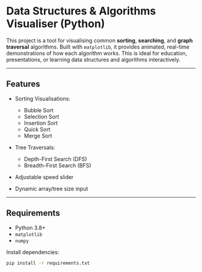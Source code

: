 # Data Structures & Algorithms Visualiser (Python)

This project is a tool for visualising common **sorting**, **searching**, and **graph traversal** algorithms. Built with
`matplotlib`, it provides animated, real-time demonstrations of how each algorithm works. This is ideal for education, 
presentations, or learning data structures and algorithms interactively.

---

## Features

- Sorting Visualisations:
  - Bubble Sort
  - Selection Sort
  - Insertion Sort
  - Quick Sort
  - Merge Sort

- Tree Traversals:
  - Depth-First Search (DFS)
  - Breadth-First Search (BFS)

- Adjustable speed slider
- Dynamic array/tree size input

---

## Requirements

- Python 3.8+
- `matplotlib`
- `numpy`

Install dependencies:

```bash
pip install -r requirements.txt
